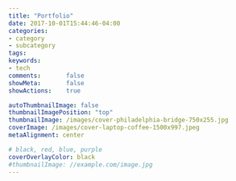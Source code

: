 ```yaml
---
title: "Portfolio"
date: 2017-10-01T15:44:46-04:00
categories:
- category
- subcategory
tags:
keywords:
- tech
comments:       false
showMeta:       false
showActions:    true

autoThumbnailImage: false
thumbnailImagePosition: "top"
thumbnailImage: /images/cover-philadelphia-bridge-750x255.jpg
coverImage: /images/cover-laptop-coffee-1500x997.jpeg
metaAlignment: center

# black, red, blue, purple
coverOverlayColor: black
#thumbnailImage: //example.com/image.jpg
---
```


